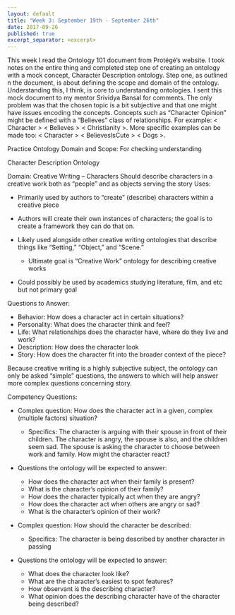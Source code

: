 ```yaml
---
layout: default
title: "Week 3: September 19th - September 26th"
date: 2017-09-26
published: true
excerpt_separator: <excerpt>
---
```

This week I read the Ontology 101 document from Protégé’s website. I took notes on the entire thing and completed step one of creating an ontology with a mock concept, Character Description ontology. <excerpt> Step one, as outlined n the document, is about defining the scope and domain of the ontology. Understanding this, I think, is core to understanding ontologies. I sent this mock document to my mentor Srividya Bansal for comments. The only problem was that the chosen topic is a bit subjective and that one might have issues encoding the concepts. Concepts such as “Character Opinion” might be defined with a “Believes” class of relationships. For example: < Character > < Believes > < Christianity >. More specific examples can be made too: < Character > < BelievesIsCute > < Dogs >.

Practice Ontology Domain and Scope: For checking understanding

Character Description Ontology

Domain: Creative Writing – Characters
	Should describe characters in a creative work both as “people” and as objects serving the story
Uses:

* Primarily used by authors to “create” (describe) characters within a creative piece
* Authors will create their own instances of characters; the goal is to create a framework they can do that on.
* Likely used alongside other creative writing ontologies that describe things like “Setting,” “Object,” and “Scene.”

	- Ultimate goal is “Creative Work” ontology for describing creative works	 
* Could possibly be used by academics studying literature, film, and etc but not primary goal
	
Questions to Answer:

* Behavior: How does a character act in certain situations?
* Personality: What does the character think and feel?
* Life: What relationships does the character have, where do they live and work?
* Description: How does the character look
* Story: How does the character fit into the broader context of the piece?

Because creative writing is a highly subjective subject, the ontology can only be asked “simple” questions, the answers to which will help answer more complex questions concerning story.

Competency Questions:

* Complex question: How does the character act in a given, complex (multiple factors) situation?

	* Specifics: The character is arguing with their spouse in front of their children. The character is angry, the spouse is also, and the children seem sad. The spouse is asking the character to choose between work and family. How might the character react?
* Questions the ontology will be expected to answer:

	* How does the character act when their family is present?
	* What is the character’s opinion of their family?
	* How does the character typically act when they are angry?
	* How does the character act when others are angry or sad?
	* What is the character’s opinion of their work?
* Complex question: How should the character be described:

	* Specifics: The character is being described by another character in passing
* Questions the ontology will be expected to answer:

	* What does the character look like?
	* What are the character’s easiest to spot features?
	* How observant is the describing character?
	* What opinion does the describing character have of the character being described?
